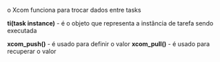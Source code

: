 o Xcom funciona para trocar dados entre tasks

**ti(task instance)** - é o objeto que representa a instância de tarefa sendo executada

**xcom_push()** - é usado para definir o valor
**xcom_pull()** - é usado para recuperar o valor



